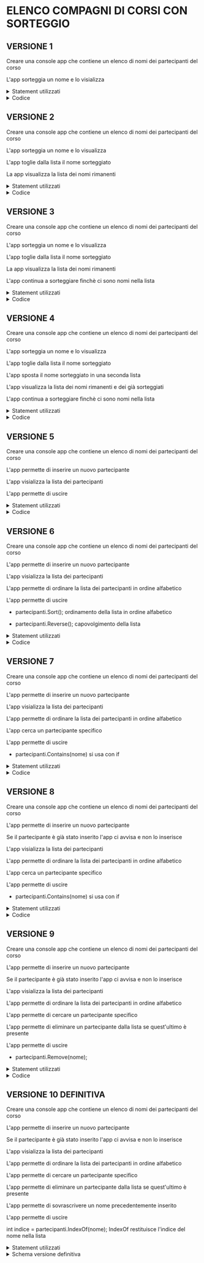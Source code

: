 # ELENCO COMPAGNI DI CORSI CON SORTEGGIO
## VERSIONE 1

Creare una console app che contiene un elenco di nomi dei partecipanti del corso

L'app sorteggia un nome e lo visializza 

<details>

<summary>Statement utilizzati</summary>

    string[] names = new string[8];

    Random random = new Random();
    int drawn = random.Next(names.Length);

</details>

<details>

<summary>Codice</summary>

```C#
            // Creation of the classmates list

string[] names = new string[8];
        names[0] = "Allison";
        names[1] = "Sharon";
        names[2] = "Ginevra";
        names[3] = "Daniele";
        names[4] = "Serghej";
        names[5] = "Mattia";
        names[6] = "Matteo";
        names[7] = "Silvano";

            // The console generates a number corresponding to one of the classmates

Random random = new Random();
int drawn = random.Next(names.Length);

            // The console writes the name of the drawn classmate

Console.WriteLine($"The drawn classmate is {names[drawn]}");
```
</details>

## VERSIONE 2

Creare una console app che contiene un elenco di nomi dei partecipanti del corso

L'app sorteggia un nome e lo visualizza

L'app toglie dalla lista il nome sorteggiato

La app visualizza la lista dei nomi rimanenti

<details>

<summary>Statement utilizzati</summary>

    List<string> names = new List<string>

    int drawn = random.Next(names.Count);

    names.RemoveAt(drawn);

</details>

<details>

<summary>Codice</summary>

```C#
// RemoveAt(drawn) allows you to remove a classmate once they get picked up

List<string> names = new List<string> {"Allison", "Sharon", "Ginevra", "Daniele", "Serghej", "Mattia", "Matteo","Silvano"};

Random random = new Random();
int drawn = random.Next(names.Count);

Console.WriteLine($"Hello {names[drawn]}");

names.RemoveAt(drawn);

Console.WriteLine("Those who remain are:");

foreach (string name in names)
        {
            Console.WriteLine (name);
        }
```
</details>

## VERSIONE 3


Creare una console app che contiene un elenco di nomi dei partecipanti del corso

L'app sorteggia un nome e lo visualizza

L'app toglie dalla lista il nome sorteggiato

La app visualizza la lista dei nomi rimanenti

L'app continua a sorteggiare finchè ci sono nomi nella lista

<details>

<summary>Statement utilizzati</summary>

    List<string> names = new List<string>

    Random random = new Random();

    while(names.Count > 0)

    names.RemoveAt(drawn);

    foreach (string name in names)

</details>

<details>

<summary>Codice</summary>

```C#
            // List of classmates

List<string> names = new List<string> {"Allison", "Sharon", "Ginevra", "Daniele", "Serghej", "Mattia", "Matteo","Silvano"};

            // The console generates a number corresponding to one of the classmates

Random random = new Random();

while(names.Count > 0)
{
    int drawn = random.Next(names.Count);

    Console.WriteLine($"Hello {names[drawn]}");

                // Remove drawn name from the list

    names.RemoveAt(drawn);

                // The app shows the remaining classmates

    Console.WriteLine("Those who remain are:");

    foreach (string name in names)
            {
                Console.WriteLine (name);
            }
}
```
</details>

## VERSIONE 4

Creare una console app che contiene un elenco di nomi dei partecipanti del corso

L'app sorteggia un nome e lo visualizza

L'app toglie dalla lista il nome sorteggiato

L'app sposta il nome sorteggiato in una seconda lista

L'app visualizza la lista dei nomi rimanenti e dei già sorteggiati

L'app continua a sorteggiare finchè ci sono nomi nella lista

<details>

<summary>Statement utilizzati</summary>

    List<string> names = new List<string> 

    List<string> drawns = new List<string> ();

    Random random = new Random();

    while(names.Count > 0)

    int index = random.Next(names.Count);

    string drawn = names[index];

    names.RemoveAt(index);

    drawns.Add(drawn);

    foreach (string name in names)

    foreach (string name in drawns)

    Thread.Sleep(1000);

</details>

<details>

<summary>Codice</summary>

```C#
            // List of classmates

List<string> names = new List<string> {"Allison", "Sharon", "Ginevra", "Daniele", "Serghej", "Mattia", "Matteo","Silvano"};

List<string> drawns = new List<string> ();

            // The console generates a number corresponding to one of the classmates

Random random = new Random();

while(names.Count > 0)
{
    int index = random.Next(names.Count);
    string drawn = names[index];

    Console.WriteLine($"Hello {drawn}");

            // Remove drawn name from the list and add drawn name to drawns list

    names.RemoveAt(index);
    drawns.Add(drawn);

            // The app shows the remaining classmates

    Console.WriteLine("Those who remain are:");

    foreach (string name in names)
            {
                Console.WriteLine (name);
            }

           // The app shows the drawn classmates

    Console.WriteLine("Those who have been already drawn are:");

    foreach (string name in drawns)
            {
                Console.WriteLine (name);
            }
}
Thread.Sleep(1000);
```
</details>

## VERSIONE 5

Creare una console app che contiene un elenco di nomi dei partecipanti del corso

L'app permette di inserire un nuovo partecipante

L'app visializza la lista dei partecipanti

L'app permette di uscire

<details>

<summary>Statement utilizzati</summary>

    List<string> addedNames = new List<string> ();

    string name;

    int choice;

    choice = int.Parse(Console.ReadLine()!);

    switch (choice) 

    while (choice != 3);

</details>

<details>

<summary>Codice</summary>

```C#
            // Creation of an empty list, value "name" and "choice"

List<string> addedNames = new List<string> ();
string name;
int choice;

            // The app lets us picking up options until we choose to exit

do
{
    Console.WriteLine("Choose an option between the following:");

    Console.WriteLine("1. Add name");
    Console.WriteLine("2. See added names");
    Console.WriteLine("3. Exit");

    choice = int.Parse(Console.ReadLine()!);

    switch (choice) 
    {
        case 1:
            Console.Write("Insert here the name you want to add");
            name = Console.ReadLine();

            addedNames.Add(name);
            break;                                         
        case 2:
            Console.WriteLine("The current participants are:{addedNames.Count}\n The complete list is:");

            foreach (string added in addedNames)
            {
            Console.WriteLine(added);
            }
            break;
        case 3:
                
            Console.WriteLine("This session will be closed :)");
            break;
        default:
        Console.WriteLine("The current option is not valid");
        break;
    }
}
while (choice != 3);
```
</details>

## VERSIONE 6

Creare una console app che contiene un elenco di nomi dei partecipanti del corso

L'app permette di inserire un nuovo partecipante

L'app visializza la lista dei partecipanti

L'app permette di ordinare la lista dei partecipanti in ordine alfabetico

L'app permette di uscire

- partecipanti.Sort();       ordinamento della lista in ordine alfabetico 

- partecipanti.Reverse();    capovolgimento della lista

<details>

<summary>Statement utilizzati</summary>

    List<string> addedNames = new List<string> ();

    string name;

    int choice;

    string rearrange;

    choice = int.Parse(Console.ReadLine()!);

    switch (choice) 

    addedNames.Sort();

    addedNames.Reverse();

    while (choice != 4);

</details>

<details>

<summary>Codice</summary>

```C#
            // Creation of an empty list, value "name" and "choice"

List<string> addedNames = new List<string> ();
string name;
int choice;
string rearrange;

            // The app lets us picking up options until we choose to exit

do
{           
    Console.WriteLine("Choose an option between the following:");

    Console.WriteLine("1. Add name");
    Console.WriteLine("2. See added names");
    Console.WriteLine("3. Rearrange your list");
    Console.WriteLine("4. Exit");

    choice = int.Parse(Console.ReadLine()!);

    switch (choice) 
    {
        case 1:         // To add a name to our list
            Console.Write("Insert here the name you want to add\t");
            name = Console.ReadLine()!.Trim();

            addedNames.Add(name);
            break;                                         
        case 2:         // To see our list
            Console.WriteLine("The current participants are:{addedNames.Count}\n The complete list is:");

            foreach (string added in addedNames)
            {
            Console.WriteLine(added);
            }
            break;
        case 3:         // To rearrange our list
            Console.WriteLine("Do you prefer rearrange the list in alphabetical or reversed order, or both (A/R/B) ?");

            rearrange = Console.ReadLine()!.ToUpper().Trim();

            if (rearrange == "A" )
            {
                addedNames.Sort();
            }
            else if (rearrange == "R")
            {
                addedNames.Reverse();
            }
            else if (rearrange == "B")
            {
                addedNames.Sort();
                addedNames.Reverse();
            }
            else
            {
                Console.WriteLine("The current option is not valid");
            }
            break;
        case 4:         // To stop the cicle
            Console.WriteLine("This session will be closed :)");
            break;
        default:
        Console.WriteLine("The current option is not valid");
        break;
    }
}
while (choice != 4);
```
</details>

## VERSIONE 7

Creare una console app che contiene un elenco di nomi dei partecipanti del corso

L'app permette di inserire un nuovo partecipante

L'app visializza la lista dei partecipanti

L'app permette di ordinare la lista dei partecipanti in ordine alfabetico

L'app cerca un partecipante specifico

L'app permette di uscire

- partecipanti.Contains(nome)           si usa con if

<details>

<summary>Statement utilizzati</summary>

    List<string> addedNames = new List<string> ();

    string name;

    int choice;

    string rearrange;

    string search;

    switch (choice) 

    rearrange = Console.ReadLine()!.ToUpper().Trim();

    addedNames.Sort();

    addedNames.Reverse();

    while (choice != 5);

</details>

<details>

<summary>Codice</summary>

```C#
// Creation of an empty list, value "name" and "choice"

List<string> addedNames = new List<string> ();
string name;
int choice;
string rearrange;
string search;

            // The app lets us picking up options until we choose to exit

do
{           
    Console.WriteLine("Choose an option between the following:");

    Console.WriteLine("1. Add name");
    Console.WriteLine("2. See added names");
    Console.WriteLine("3. Rearrange your list");
    Console.WriteLine("4. Search a name of your choice inside the list");
    Console.WriteLine("5. Exit");

    choice = int.Parse(Console.ReadLine()!);

    switch (choice) 
    {
        case 1:         // To add a name to our list
            Console.Write("Insert here the name you want to add\t");
            name = Console.ReadLine()!.Trim();

            addedNames.Add(name);
            break;                                         
        case 2:         // To see our list
            Console.WriteLine("The current participants are:{addedNames.Count}\n The complete list is:");

            foreach (string added in addedNames)
            {
            Console.WriteLine(added);
            }
            break;
        case 3:         // To rearrange our list
            Console.WriteLine("Do you prefer rearrange the list in alphabetical or reversed order, or both (A/R/B) ?");

            rearrange = Console.ReadLine()!.ToUpper().Trim();

            if (rearrange == "A" )
            {
                addedNames.Sort();
            }
            else if (rearrange == "R")
            {
                addedNames.Reverse();
            }
            else if (rearrange == "B")
            {
                addedNames.Sort();
                addedNames.Reverse();
            }
            else
            {
                Console.WriteLine("The current option is not valid");
            }
            break;
        case 4:
            Console.WriteLine("What name do you want to search?");

            search = Console.ReadLine()!;
            if (addedNames.Contains(search))
            {
                Console.WriteLine($"{search} is in the list");
            }
            else
            {
                Console.WriteLine($"{search} is not in the list");
            }
            break;
        case 5:         // To stop the cicle
            Console.WriteLine("This session will be closed :)");
            break;
        default:
        Console.WriteLine("The current option is not valid");
        break;
    }
}
while (choice != 5);
```
</details>

## VERSIONE 8


Creare una console app che contiene un elenco di nomi dei partecipanti del corso

L'app permette di inserire un nuovo partecipante

Se il partecipante è già stato inserito l'app ci avvisa e non lo inserisce

L'app visializza la lista dei partecipanti

L'app permette di ordinare la lista dei partecipanti in ordine alfabetico

L'app cerca un partecipante specifico

L'app permette di uscire

- partecipanti.Contains(nome)           si usa con if

<details>

<summary>Statement utilizzati</summary>

    List<string> addedNames = new List<string> ();

    string name;

    int choice;

    string rearrange;

    string search;

    switch (choice) 

    if(addedNames.Contains(name))

    search = Console.ReadLine()!;

    if (addedNames.Contains(search))

    while (choice != 5);

</details>

<details>

<summary>Codice</summary>

```C#
// Creation of an empty list, value "name" and "choice"

List<string> addedNames = new List<string> ();
string name;
int choice;
string rearrange;
string search;

            // The app lets us picking up options until we choose to exit

do
{           
    Console.WriteLine("Choose an option between the following:");

    Console.WriteLine("1. Add name");
    Console.WriteLine("2. See added names");
    Console.WriteLine("3. Rearrange your list");
    Console.WriteLine("4. Search a name of your choice inside the list");
    Console.WriteLine("5. Exit");

    choice = int.Parse(Console.ReadLine()!);

    switch (choice) 
    {
        case 1:         // To add a name to our list
            Console.Write("Insert here the name you want to add\t");
            name = Console.ReadLine()!.Trim();

            if(addedNames.Contains(name))
            {
                Console.WriteLine($"Impossibility to add : {name} is already in the list!!");
            }
            else
            {
                addedNames.Add(name);
            }
            break;                                         
        case 2:         // To see our list
            Console.WriteLine("The current participants are:{addedNames.Count}\n The complete list is:");

            foreach (string added in addedNames)
            {
            Console.WriteLine(added);
            }
            break;
        case 3:         // To rearrange our list
            Console.WriteLine("Do you prefer rearrange the list in alphabetical or reversed order, or both (A/R/B) ?");

            rearrange = Console.ReadLine()!.Trim();

            if (rearrange == "A" )
            {
                addedNames.Sort();
            }
            else if (rearrange == "R")
            {
                addedNames.Reverse();
            }
            else if (rearrange == "B")
            {
                addedNames.Sort();
                addedNames.Reverse();
            }
            else
            {
                Console.WriteLine("The current option is not valid");
            }
            break;
        case 4:
            Console.WriteLine("What name do you want to search?");

            search = Console.ReadLine()!;
            if (addedNames.Contains(search))
            {
                Console.WriteLine($"{search} is in the list");
            }
            else
            {
                Console.WriteLine($"{search} is not in the list");
            }
            break;
        case 5:         // To stop the cicle
            Console.WriteLine("This session will be closed :)");
            break;
        default:
        Console.WriteLine("The current option is not valid");
        break;
    }
}
while (choice != 5);
```
</details>

## VERSIONE 9

Creare una console app che contiene un elenco di nomi dei partecipanti del corso

L'app permette di inserire un nuovo partecipante

Se il partecipante è già stato inserito l'app ci avvisa e non lo inserisce

L'app visializza la lista dei partecipanti

L'app permette di ordinare la lista dei partecipanti in ordine alfabetico

L'app permette di cercare un partecipante specifico

L'app permette di eliminare un partecipante dalla lista se quest'ultimo è presente

L'app permette di uscire

- partecipanti.Remove(nome);

<details>

<summary>Statement utilizzati</summary>

    List<string> addedNames = new List<string> ();

    string name;

    int choice;

    string rearrange;

    string search;

    switch (choice)

    if(addedNames.Contains(name))

    addedNames.Remove(name);

    while (choice != 6);

</details>

<details>

<summary>Codice</summary>

```C#
// Creation of an empty list, value "name" and "choice"

List<string> addedNames = new List<string> ();
string name;
int choice;
string rearrange;
string search;

            // The app lets us picking up options until we choose to exit

do
{           
    Console.WriteLine("Choose an option between the following:");

    Console.WriteLine("1. Add name");
    Console.WriteLine("2. See added names");
    Console.WriteLine("3. Rearrange your list");
    Console.WriteLine("4. Search a name of your choice inside the list");
    Console.WriteLine("5. Remove name");
    Console.WriteLine("6. Exit");

    choice = int.Parse(Console.ReadLine()!);

    switch (choice) 
    {
        case 1:         // To add a name to our list
            Console.Write("Insert here the name you want to add\t");
            name = Console.ReadLine()!.Trim();

            if(addedNames.Contains(name))
            {
                Console.WriteLine($"Impossibility to add : {name} is already in the list!!");
            }
            else
            {
                addedNames.Add(name);
            }
            break;                                         
        case 2:         // To see our list
            Console.WriteLine("The current participants are:{addedNames.Count}\n The complete list is:");

            foreach (string added in addedNames)
            {
            Console.WriteLine(added);
            }
            break;
        case 3:         // To rearrange our list
            Console.WriteLine("Do you prefer rearrange the list in alphabetical or reversed order, or both (A/R/B) ?");

            rearrange = Console.ReadLine()!.Trim();

            if (rearrange == "A" )
            {
                addedNames.Sort();
            }
            else if (rearrange == "R")
            {
                addedNames.Reverse();
            }
            else if (rearrange == "B")
            {
                addedNames.Sort();
                addedNames.Reverse();
            }
            else
            {
                Console.WriteLine("The current option is not valid");
            }
            break;
        case 4:
            Console.WriteLine("What name do you want to search?");

            search = Console.ReadLine()!;
            if (addedNames.Contains(search))
            {
                Console.WriteLine($"{search} is in the list");
            }
            else
            {
                Console.WriteLine($"{search} is not in the list");
            }
            break;
        case 5:
            Console.WriteLine("What name do you want to remove?");
            
            name = Console.ReadLine()!.Trim();

            if(addedNames.Contains(name))
            {
                addedNames.Remove(name);
                Console.WriteLine($"{name}'s name has been succesfully removed!");
            }
            else
            {
                Console.WriteLine($"{name}'s name doesn't appear in this list, therefore it can't be removed");
            }
            break;
        case 6:         // To stop the cicle
            Console.WriteLine("This session will be closed :)");
            break;
        default:
        Console.WriteLine("The current option is not valid");
        break;
    }
}
while (choice != 6);
```
</details>

## VERSIONE 10 DEFINITIVA

Creare una console app che contiene un elenco di nomi dei partecipanti del corso

L'app permette di inserire un nuovo partecipante

Se il partecipante è già stato inserito l'app ci avvisa e non lo inserisce

L'app visializza la lista dei partecipanti

L'app permette di ordinare la lista dei partecipanti in ordine alfabetico

L'app permette di cercare un partecipante specifico

L'app permette di eliminare un partecipante dalla lista se quest'ultimo è presente

L'app permette di sovrascrivere un nome precedentemente inserito

L'app permette di uscire

int indice = partecipanti.IndexOf(nome);            IndexOf restituisce l'indice del nome nella lista

<details>

<summary>Statement utilizzati</summary>

    List<string> addedNames = new List<string> ();

    string name;

    int choice;

    string rearrange;

    string search;

    switch (choice)

    if (addedNames.Contains(name))

    string newName = Console.ReadLine()!;

    int index = addedNames.IndexOf(name);

    addedNames[index] = newName;

    while (choice != 7);

</details>

<details>

<summary>Schema versione definitiva </summary>

```mermaid
stateDiagram-v2
    [CICLO_OPZIONI] --> 1_Aggiungi_Nome
    state if_state <<choice>>
    1_Aggiungi_Nome --> if_state
    if_state --> Aggiunge: se nome non presente
    if_state --> Non_Aggiunge : se nome già presente
    [CICLO_OPZIONI] --> 2_Vedi_Lista
    2_Vedi_Lista --> Visualizza_Nomi_Aggiunti
    [CICLO_OPZIONI] --> 3_Riordina_Lista
    state if_state2 <<choice>>
    3_Riordina_Lista --> if_state2
    if_state2 --> Mette_in_Ordine_Alfabetico : se scielta = Alfabetico
    if_state2 --> Capovolge_Lista : se scielta = Inverti
    if_state2 --> Mette_in_Ordine_Alfabetico_e_Capovolge_Lista : se scielta = Entrambi
    [CICLO_OPZIONI] --> 4_Cerca_Nome
    4_Cerca_Nome --> Richiesta_Nome_da_Cercare
    state if_state3 <<choice>>
    Richiesta_Nome_da_Cercare --> if_state3
    if_state3 --> Visualizza_Nome : se nome presente in lista
    if_state3 --> Segnala_non_Presenza_Nome : se nome non presente in lista
    [CICLO_OPZIONI] --> 5_Rimuovi_Nome
    5_Rimuovi_Nome --> Richiesta_Nome_da_Rimuovere
    state if_state4 <<choice>>
    Richiesta_Nome_da_Rimuovere --> if_state4
    if_state4 --> Rimuove_Nome : se nome presente in lista
    if_state4 --> Segnala_non_Presenza_Nome : se nome non presente in lista
    [CICLO_OPZIONI] --> 6_Cambia_Nome
    6_Cambia_Nome --> Richiesta_Nome_da_Cambiare
    state if_state5 <<choice>>
    Richiesta_Nome_da_Cambiare --> if_state5
    if_state5 --> Chiede_con_Quale_Nome_Sostituire : se nome presente in lista
    if_state5 --> Segnala_non_Presenza_Nome : se nome non presente in lista
    [CICLO_OPZIONI] --> 7_Esci
    7_Esci --> INTERROMPE_CICLO
```
    </details>
